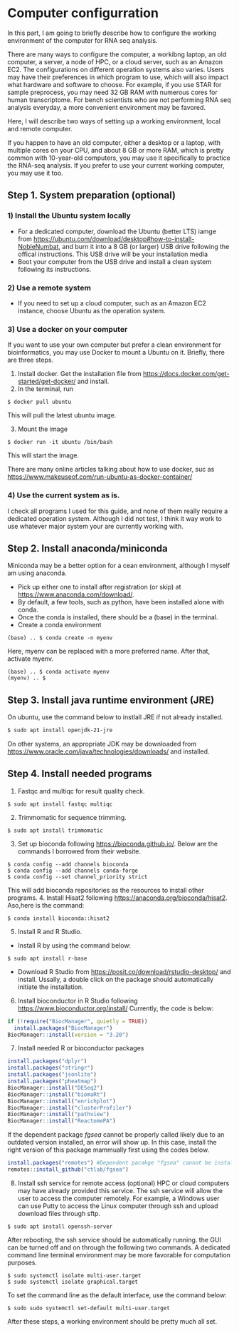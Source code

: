 # Computer configurration

In this part, I am going to briefly describe how to configure the working environment of the computer for RNA seq analysis.

There are many ways to configure the computer, a workibng laptop, an old computer, a server, a node of HPC, or a cloud server, such as an Amazon EC2. The configurations on different operation systems also varies. Users may have their preferences in which program to use, which will also impact what hardware and software to choose. For example, if you use STAR for sample preprocess, you may need 32 GB RAM with numerous cores for human transcriptome. For bench scientists who are not performing RNA seq analysis everyday, a more convenient environment may be favored.

Here, I will describe two ways of setting up a working environment, local and remote computer.

If you happen to have an old computer, either a desktop or a laptop, with multiple cores on your CPU, and about 8 GB or more RAM, which is pretty common with 10-year-old computers, you may use it specifically to practice the RNA-seq analysis. If you prefer to use your current working computer, you may use it too.

## Step 1. System preparation (optional)
### 1) Install the Ubuntu system locally
- For a dedicated computer, download the Ubuntu (better LTS) iamge from <https://ubuntu.com/download/desktop#how-to-install-NobleNumbat>, and burn it into a 8 GB (or larger) USB drive following the offical instructions. This USB drive will be your installation media
- Boot your computer from the USB drive and install a clean system following its instructions.

### 2) Use a remote system
- If you need to set up a cloud computer, such as an Amazon EC2 instance, choose Ubuntu as the operation system.

### 3) Use a docker on your computer
If you want to use your own computer but prefer a clean environment for bioinformatics, you may use Docker to mount a Ubuntu on it. Briefly, there are three steps.
1. Install docker. Get the installation file from <https://docs.docker.com/get-started/get-docker/> and install.
2. In the terminal, run
```
$ docker pull ubuntu
```
This will pull the latest ubuntu image.

3. Mount the image
```
$ docker run -it ubuntu /bin/bash
```
This will start the image.

There are many online articles talking about how to use docker, suc as <https://www.makeuseof.com/run-ubuntu-as-docker-container/>

### 4) Use the current system as is.
I check all programs I used for this guide, and none of them really require a dedicated operation system. Although I did not test, I think it way work to use whatever major system your are currently working with.

## Step 2. Install anaconda/miniconda
Miniconda may be a better option for a cean environment, although I myself am using anaconda.

- Pick up either one to install after registration (or skip) at <https://www.anaconda.com/download/>.
- By default, a few tools, such as python, have been installed alone with conda.
- Once the conda is installed, there should be a (base) in the terminal.
- Create a conda environment
```
(base) .. $ conda create -n myenv
```
Here, myenv can be replaced with a more preferred name.
After that, activate myenv.
```
(base) .. $ conda activate myenv
(myenv) .. $
```

## Step 3. Install java runtime environment (JRE)
On ubuntu, use the command below to instlall JRE if not already installed.
```sh
$ sudo apt install openjdk-21-jre
```
On other systems, an appropriate JDK may be downloaded from <https://www.oracle.com/java/technologies/downloads/> and installed.

## Step 4. Install needed programs
1. Fastqc and multiqc for result quality check.
```
$ sudo apt install fastqc multiqc
```
2. Trimmomatic for sequence trimming.
```
$ sudo apt install trimmomatic
```
3. Set up bioconda following <https://bioconda.github.io/>. Below are the commands I borrowed from their website.
```
$ conda config --add channels bioconda
$ conda config --add channels conda-forge
$ conda config --set channel_priority strict
```
This will add bioconda repositories as the resources to install other programs.
4. Install Hisat2 following <https://anaconda.org/bioconda/hisat2>. Aso,here is the command:
```
$ conda install bioconda::hisat2
```
5. Install R and R Studio.
- Install R by using the command below:
```
$ sudo apt install r-base
```
- Download R Studio from <https://posit.co/download/rstudio-desktop/> and install. Ussally, a double click on the package should automatically initiate the installation.

6. Install bioconductor in R Studio following <https://www.bioconductor.org/install/>
Currently, the code is below:
```r
if (!require("BiocManager", quietly = TRUE))
  install.packages("BiocManager")
BiocManager::install(version = "3.20")
```
7. Install needed R or bioconductor packages
```r
install.packages("dplyr")
install.packages("stringr")
install.packages("jsonlite")
install.packages("pheatmap")
BiocManager::install("DESeq2")
BiocManager::install("biomaRt")
BiocManager::install("enrichplot")
BiocManager::install("clusterProfiler")
BiocManager::install("pathview")
BiocManager::install("ReactomePA")
```
If the dependent package $fgsea$ cannot be properly called likely due to an outdated version installed, an error will show up. In this case, install the right version of this package mammually first using the codes below.
```r
install.packages("remotes") #Dependent pacakge "fgsea" cannot be installed by other methods. Will have to install from Github.
remotes::install_github("ctlab/fgsea")
```
8. Install ssh service for remote access (optional)
HPC or cloud computers may have already provided this service. The ssh service will allow the user to access the computer remotely. For example, a Windows user can use Putty to access the Linux computer through ssh and upload download files through sftp.

```
$ sudo apt install openssh-server
```
After rebooting, the ssh service should be automatically running. the GUI can be turned off and on through the following two commands. A dedicated command line terminal environment may be more favorable for computation purposes.
```
$ sudo systemctl isolate multi-user.target
$ sudo systemctl isolate graphical.target
```
To set the command line as the default interface, use the command below:
```
$ sudo sudo systemctl set-default multi-user.target
```


After these steps, a working environment should be pretty much all set.